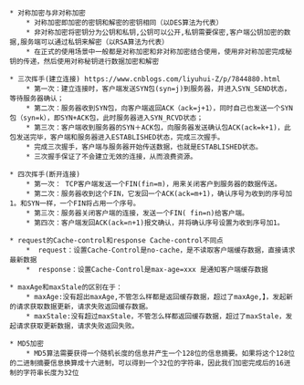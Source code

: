 
	* 对称加密与非对称加密
		* 对称加密即加密的密钥和解密的密钥相同（以DES算法为代表）
		* 非对称加密将密钥分为公钥和私钥,公钥可以公开,私钥需要保密,客户端公钥加密的数据,服务端可以通过私钥来解密（以RSA算法为代表）
		* 在正式的使用场景中一般都是对称加密和非对称加密结合使用，使用非对称加密完成秘钥的传递，然后使用对称秘钥进行数据加密和解密

	* 三次挥手(建立连接) https://www.cnblogs.com/liyuhui-Z/p/7844880.html
		* 第一次：建立连接时，客户端发送SYN包(syn=j)到服务器，并进入SYN_SEND状态，等待服务器确认；
		* 第二次：服务器收到SYN包，向客户端返回ACK（ack=j+1），同时自己也发送一个SYN包（syn=k），即SYN+ACK包，此时服务器进入SYN_RCVD状态；
		* 第三次：客户端收到服务器的SYN＋ACK包，向服务器发送确认包ACK(ack=k+1)，此包发送完毕，客户端和服务器进入ESTABLISHED状态，完成三次握手。
		* 完成三次握手，客户端与服务器开始传送数据，也就是ESTABLISHED状态。
		* 三次握手保证了不会建立无效的连接，从而浪费资源。

	* 四次挥手(断开连接)
		* 第一次： TCP客户端发送一个FIN(fin=m)，用来关闭客户到服务器的数据传送。
		* 第二次：服务器收到这个FIN，它发回一个ACK(ack=m+1)，确认序号为收到的序号加1。和SYN一样，一个FIN将占用一个序号。
		* 第三次：服务器关闭客户端的连接，发送一个FIN( fin=n)给客户端。
		* 第四次：客户端发回ACK(ack=n+1)报文确认，并将确认序号设置为收到序号加1。

	* request的Cache-control和response Cache-control不同点
		*  request：设置Cache-Control是no-cache，是不读取客户端缓存数据，直接请求最新数据
		*  response：设置Cache-Control是max-age=xxx 是通知客户端缓存数据

	* maxAge和maxStale的区别在于：
		* maxAge:没有超出maxAge,不管怎么样都是返回缓存数据，超过了maxAge,】，发起新的请求获取数据更新，请求失败返回缓存数据。
		* maxStale:没有超过maxStale，不管怎么样都返回缓存数据，超过了maxStale，发起请求获取更新数据，请求失败返回失败。

	* MD5加密
		* MD5算法需要获得一个随机长度的信息并产生一个128位的信息摘要。如果将这个128位的二进制摘要信息换算成十六进制，可以得到一个32位的字符串，因此我们加密完成后的16进制的字符串长度为32位 
